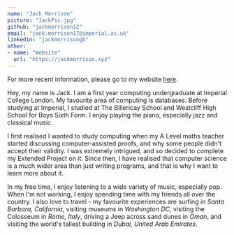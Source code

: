 ```yaml
---
name: "Jack Morrison"
picture: "JackPic.jpg"
github: "jackmorrison12"
email: "jack.morrison17@imperial.ac.uk"
linkedin: "jackmorrisongb"
other: 
- name: "Website"
  url: "https://jackmorrison.xyz"
---
```


For more recent information, please go to my website [here](https://jackmorrison.xyz).

Hey, my name is Jack. I am a first year computing undergraduate at Imperial College London. My favourite area of computing is databases. Before studying at Imperial, I studied at The Billericay School and Westcliff High School for Boys Sixth Form. I enjoy playing the piano, especially jazz and classical music.

I first realised I wanted to study computing when my A Level maths teacher started discussing computer-assisted proofs, and why some people didn't accept their validity. I was extremely intrigued, and so decided to complete my Extended Project on it. Since then, I have realised that computer science is a much wider area than just writing programs, and that is why I want to learn more about it.

In my free time, I enjoy listening to a wide variety of music, especially pop. When I'm not working, I enjoy spending time with my friends all over the country. I also love to travel  - my favourite experiences are surfing  in *Santa Barbara, California*, visiting museums in *Washington DC*, visiting the Colosseum in *Rome, Italy*, driving a Jeep across sand dunes in *Oman*, and visiting the world's tallest building in *Dubai, United Arab Emirates*.
